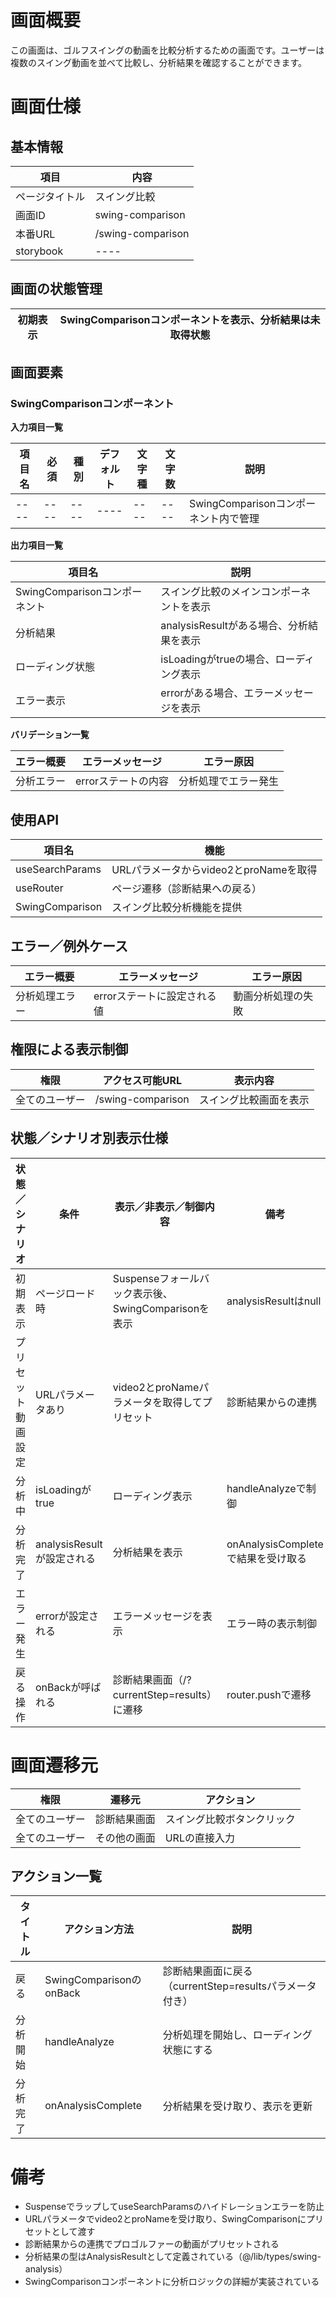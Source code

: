 # 画面概要

この画面は、ゴルフスイングの動画を比較分析するための画面です。ユーザーは複数のスイング動画を並べて比較し、分析結果を確認することができます。

# 画面仕様

## 基本情報

| 項目           | 内容                         |
| -------------- | ---------------------------- |
| ページタイトル | スイング比較                 |
| 画面ID         | swing-comparison             |
| 本番URL        | /swing-comparison           |
| storybook      | ----                        |

## 画面の状態管理

| **初期表示** | SwingComparisonコンポーネントを表示、分析結果は未取得状態 |
| ------------ | -------------------------------------------------------- |

## 画面要素

### SwingComparisonコンポーネント

**入力項目一覧**

| 項目名   | 必須        | 種別        | デフォルト     | 文字種   | 文字数   | 説明                            |
| -------- | ----------- | ----------- | -------------- | -------- | -------- | ------------------------------- |
| ----     | ----        | ----        | ----           | ----     | ----     | SwingComparisonコンポーネント内で管理 |

**出力項目一覧**

| 項目名                  | 説明                                              |
| ---------------------- | ------------------------------------------------- |
| SwingComparisonコンポーネント | スイング比較のメインコンポーネントを表示            |
| 分析結果               | analysisResultがある場合、分析結果を表示           |
| ローディング状態        | isLoadingがtrueの場合、ローディング表示           |
| エラー表示              | errorがある場合、エラーメッセージを表示            |

**バリデーション一覧**

| エラー概要   | エラーメッセージ   | エラー原因          |
| ----------- | ----------------- | ------------------ |
| 分析エラー   | errorステートの内容 | 分析処理でエラー発生 |

## 使用API

| 項目名       | 機能                                    |
| ----------- | --------------------------------------- |
| useSearchParams | URLパラメータからvideo2とproNameを取得 |
| useRouter | ページ遷移（診断結果への戻る） |
| SwingComparison | スイング比較分析機能を提供 |

## エラー／例外ケース

| エラー概要       | エラーメッセージ         | エラー原因              |
| --------------- | ----------------------- | ---------------------- |
| 分析処理エラー   | errorステートに設定される値 | 動画分析処理の失敗      |

## 権限による表示制御

| 権限             | アクセス可能URL    | 表示内容                     |
| ---------------- | ----------------- | --------------------------- |
| 全てのユーザー   | /swing-comparison | スイング比較画面を表示       |

## 状態／シナリオ別表示仕様

| 状態／シナリオ   | 条件                            | 表示／非表示／制御内容                              | 備考                                |
| --------------- | ------------------------------- | -------------------------------------------------- | ----------------------------------- |
| 初期表示         | ページロード時                   | Suspenseフォールバック表示後、SwingComparisonを表示 | analysisResultはnull                |
| プリセット動画設定 | URLパラメータあり             | video2とproNameパラメータを取得してプリセット | 診断結果からの連携             |
| 分析中          | isLoadingがtrue                 | ローディング表示                                   | handleAnalyzeで制御                 |
| 分析完了        | analysisResultが設定される       | 分析結果を表示                                     | onAnalysisCompleteで結果を受け取る   |
| エラー発生      | errorが設定される               | エラーメッセージを表示                              | エラー時の表示制御                  |
| 戻る操作        | onBackが呼ばれる                | 診断結果画面（/?currentStep=results）に遷移        | router.pushで遷移             |

# 画面遷移元

| 権限             | 遷移元                   | アクション                    |
| ---------------- | ----------------------- | ---------------------------- |
| 全てのユーザー   | 診断結果画面            | スイング比較ボタンクリック     |
| 全てのユーザー   | その他の画面            | URLの直接入力                 |

## アクション一覧

| タイトル         | アクション方法                  | 説明                                          |
| --------------- | ------------------------------ | --------------------------------------------- |
| 戻る            | SwingComparisonのonBack         | 診断結果画面に戻る（currentStep=resultsパラメータ付き） |
| 分析開始        | handleAnalyze                   | 分析処理を開始し、ローディング状態にする         |
| 分析完了        | onAnalysisComplete              | 分析結果を受け取り、表示を更新                  |

# 備考

- SuspenseでラップしてuseSearchParamsのハイドレーションエラーを防止
- URLパラメータでvideo2とproNameを受け取り、SwingComparisonにプリセットとして渡す
- 診断結果からの連携でプロゴルファーの動画がプリセットされる
- 分析結果の型はAnalysisResultとして定義されている（@/lib/types/swing-analysis）
- SwingComparisonコンポーネントに分析ロジックの詳細が実装されている